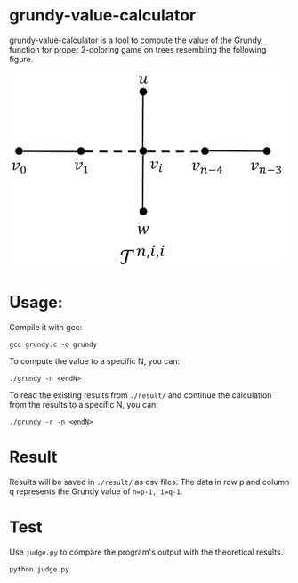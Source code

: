 # grundy-value-calculator
grundy-value-calculator is a tool to compute the value of the Grundy function for proper 2-coloring game on trees resembling the following figure.

![image](https://github.com/Zireael775333728/grundy-value-calculator/blob/main/.readme/graph.png)

# Usage:
Compile it with gcc:
```
gcc grundy.c -o grundy
```

To compute the value to a specific N, you can:
```
./grundy -n <endN>
```

To read the existing results from `./result/` and continue the calculation from the results to a specific N, you can:
```
./grundy -r -n <endN>
```

# Result

Results will be saved in `./result/` as csv files. The data in row p and column q represents the Grundy value of `n=p-1, i=q-1`.

# Test

Use `judge.py` to compare the program's output with the theoretical results.

```
python judge.py
```
